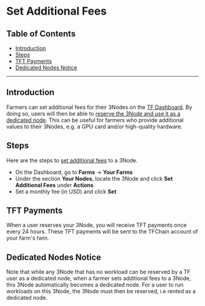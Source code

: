 <h1>Set Additional Fees</h1>

<h2>Table of Contents</h2>

- [Introduction](#introduction)
- [Steps](#steps)
- [TFT Payments](#tft-payments)
- [Dedicated Nodes Notice](#dedicated-nodes-notice)

***

## Introduction

Farmers can set additional fees for their 3Nodes on the [TF Dashboard](https://dashboard.grid.tf/). By doing so, users will then be able to [reserve the 3Node and use it as a dedicated node](../../dashboard/deploy/node_finder.md#dedicated-nodes).
This can be useful for farmers who provide additional values to their 3Nodes, e.g. a GPU card and/or high-quality hardware.

## Steps

Here are the steps to [set additional fees](../../dashboard/farms/your_farms.md#extra-fees) to a 3Node. 

* On the Dashboard, go to **Farms** -> **Your Farms**
* Under the section **Your Nodes**, locate the 3Node and click **Set Additional Fees** under **Actions**
* Set a monthly fee (in USD) and click **Set**

## TFT Payments

When a user reserves your 3Node, you will receive TFT payments once every 24 hours. These TFT payments will be sent to the TFChain account of your farm's twin.

## Dedicated Nodes Notice

Note that while any 3Node that has no workload can be reserved by a TF user as a dedicated node, when a farmer sets additional fees to a 3Node, this 3Node automatically becomes a dedicated node. For a user to run workloads on this 3Node, the 3Node must then be reserved, i.e rented as a dedicated node.